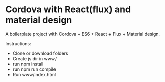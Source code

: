 # Cordova with React(flux) and material design

A boilerplate project with Cordova + ES6 + React + Flux + Material design.

Instructions:

 - Clone or download folders
 - Create js dir in www/
 - run npm install
 - run npm run compile
 - Run www/index.html
